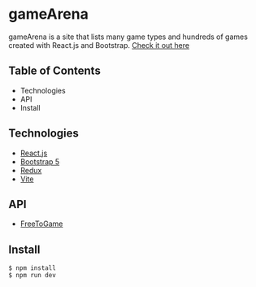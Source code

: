 # gameArena

gameArena is a site that lists many game types and hundreds of games created with React.js and Bootstrap. [Check it out here](https://game-site-phi.vercel.app/)

## Table of Contents

- Technologies
- API
- Install

## Technologies

- [React.js](https://react.dev/)
- [Bootstrap 5](https://react-bootstrap.netlify.app/)
- [Redux](https://redux.js.org/)
- [Vite](https://vitejs.dev/)

## API

- [FreeToGame](https://www.freetogame.com/api-doc)

## Install

```
$ npm install
$ npm run dev
```
